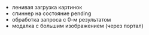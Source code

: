 - ленивая загрузка картинок
- спиннер на состояние pending
- обработка запроса с 0-м результатом
- модалка с большим изображением (через портал)
